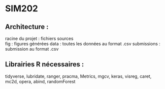 # SIM202
## Architecture : 
racine du projet : fichiers sources\
fig : figures générées
data : toutes les données au format .csv
submissions : submission au format .csv

## Librairies R nécessaires :
tidyverse, lubridate, ranger, pracma, Metrics, mgcv, keras, visreg, caret, mc2d, opera, abind, randomForest
